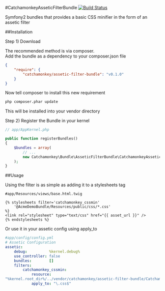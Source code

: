 #CatchamonkeyAsseticFilterBundle [![Build Status](https://secure.travis-ci.org/catchamonkey/CatchamonkeyAsseticFilterBundle.png?branch=master)](https://travis-ci.org/catchamonkey/CatchamonkeyAsseticFilterBundle)

Symfony2 bundles that provides a basic CSS minifier in the form of an assetic filter

##Installation

Step 1) Download

The recommended method is via composer.  
Add the bundle as a dependency to your composer.json file

```json
{
    "require": {
        "catchamonkey/assetic-filter-bundle": "v0.1.0"
    }
}
```

Now tell composer to install this new requirement

```bash
php composer.phar update
```

This will be installed into your vendor directory

Step 2) Register the Bundle in your kernel

```php
// app/AppKernel.php

public function registerBundles()
{
    $bundles = array(
        // ...
        new Catchamonkey\Bundle\AsseticFilterBundle\CatchamonkeyAsseticFilterBundle(),
    );
}
```

##Usage

Using the filter is as simple as adding it to a stylesheets tag

```smarty
#app/Resources/views/base.html.twig

{% stylesheets filter='catchamonkey_cssmin'
    '@AcmeDemoBundle/Resources/public/css/*.css'
%}
<link rel="stylesheet" type="text/css" href="{{ asset_url }}" />
{% endstylesheets %}
```


Or use it in your assetic config using apply_to

```yaml
#app/config/config.yml
# Assetic Configuration
assetic:
    debug:          %kernel.debug%
    use_controller: false
    bundles:        []
    filters:
        catchamonkey_cssmin:
            resource:
"%kernel.root_dir%/../vendor/catchamonkey/assetic-filter-bundle/Catchamonkey/Bundle/AsseticFilterBundle/Resources/config/services.xml"
            apply_to: "\.css$"
```
